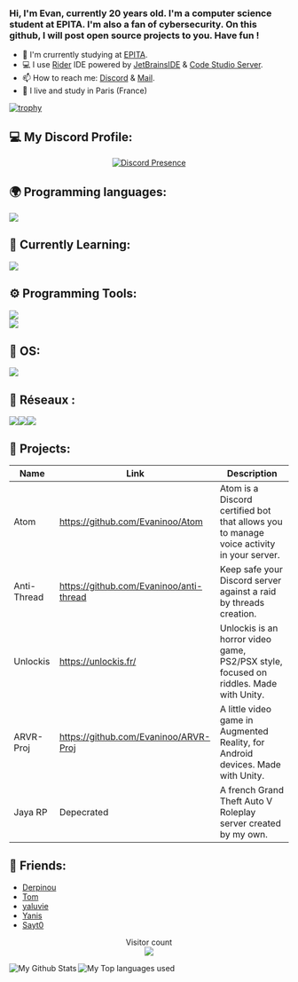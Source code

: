 ### Hi, I'm Evan, currently 20 years old. I'm a computer science student at EPITA. I'm also a fan of cybersecurity. On this github, I will post open source projects to you. Have fun !

- 🔭 I'm crurrently studying at [EPITA](https://www.epita.fr/).
- 💻 I use [Rider](https://www.jetbrains.com/fr-fr/rider/) IDE powered by [JetBrainsIDE](https://www.jetbrains.com/) & [Code Studio Server](https://github.com/cdr/code-server).
- 📫 How to reach me: [Discord](https://discord.gg/Nmct6HWngB) & [Mail](mailto:contact@evaninoo.com).
- 🥖 I live and study in Paris (France)  

[![trophy](https://github-profile-trophy.vercel.app/?username=Evaninoo&theme=discord&margin-w=60&no-bg=true&no-frame=true)](https://github.com/Evaninoo)

## 💻 My Discord Profile:
<div align="center">
  
  [![Discord Presence](https://lanyard.cnrad.dev/api/679487473025286146?animated=:true&animatedDecoration=true&idleMessage=:%22Probably%20touching%20some%20grass...%22)](https://discord.com/users/679487473025286146)
  
</div>

## 🌍 Programming languages:
![](https://skillicons.dev/icons?i=cs,py,js,ocaml,html,octave,lua,x&theme=dark)

## 📑 Currently Learning:
![](https://skillicons.dev/icons?i=c,ts,x&theme=dark)


## ⚙️ Programming Tools:
![](https://skillicons.dev/icons?i=github,git,gitlab,unity,nodejs,vscode,visualstudio,rider,webstorm,pycharm,x&theme=dark)  
![](https://skillicons.dev/icons?i=md,latex,mysql,npm,dotnet,discordjs,x&theme=dark)

## 🔧 OS:
![](https://skillicons.dev/icons?i=windows,linux,nix,ubuntu,kali,debian,apple,x&theme=dark)

## 💼 Réseaux :
[![](https://skillicons.dev/icons?i=linkedin,x&theme=dark)](https://www.linkedin.com/in/evan-bouzaglou/)[![](https://skillicons.dev/icons?i=instagram,x&theme=dark)](https://www.instagram.com/evan_bzg/)[![](https://skillicons.dev/icons?i=discord,x&theme=dark)](https://discord.gg/Nmct6HWngB)

## 🚩 Projects:
  | Name                | Link                                    | Description                                                                              |
  |---------------------|-----------------------------------------|------------------------------------------------------------------------------------------|
  | Atom                | https://github.com/Evaninoo/Atom        | Atom is a Discord certified bot that allows you to manage voice activity in your server. |
  | Anti-Thread         | https://github.com/Evaninoo/anti-thread | Keep safe your Discord server against a raid by threads creation.                        |
  | Unlockis            | https://unlockis.fr/                    | Unlockis is an horror video game, PS2/PSX style, focused on riddles. Made with Unity.    |
  | ARVR-Proj           | https://github.com/Evaninoo/ARVR-Proj   | A little video game in Augmented Reality, for Android devices. Made with Unity.          |
  | Jaya RP             | Depecrated                              | A french Grand Theft Auto V Roleplay server created by my own.                           |

## 🙂 Friends:
- [Derpinou](https://github.com/Derpinou)
- [Tom](https://github.com/Fubaara)
- [yaluvie](https://github.com/yaluvie)
- [Yanis](https://github.com/yvnis93)
- [Sayt0](https://github.com/Sayt-0)

<p align="center"> 
  Visitor count<br>
  <img src="https://profile-counter.glitch.me/evaninoo/count.svg" />
</p>
<img align="left" alt="My Github Stats" src="https://github-readme-stats.vercel.app/api?username=evaninoo&count_private=true&show_icons=true&hide_border=true&theme=dracula" />
<img align="left" alt="My Top languages used" src="https://github-readme-stats.vercel.app/api/top-langs/?username=evaninoo&hide_border=true&theme=dracula" />
